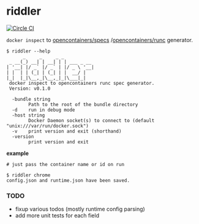# riddler

[![Circle CI](https://circleci.com/gh/jfrazelle/riddler.svg?style=svg)](https://circleci.com/gh/jfrazelle/riddler)


`docker inspect` to
[opencontainers/specs](https://github.com/opencontainers/specs)
/[opencontainers/runc](https://github.com/opencontainers/runc) generator.

```console
$ riddler --help
      _     _     _ _
 _ __(_) __| | __| | | ___ _ __
| '__| |/ _` |/ _` | |/ _ \ '__|
| |  | | (_| | (_| | |  __/ |
|_|  |_|\__,_|\__,_|_|\___|_|
 docker inspect to opencontainers runc spec generator.
 Version: v0.1.0

  -bundle string
        Path to the root of the bundle directory
  -d    run in debug mode
  -host string
        Docker Daemon socket(s) to connect to (default "unix:///var/run/docker.sock")
  -v    print version and exit (shorthand)
  -version
        print version and exit
```

**example**

```console
# just pass the container name or id on run

$ riddler chrome
config.json and runtime.json have been saved.
```

### TODO

- fixup various todos (mostly runtime config parsing)
- add more unit tests for each field

